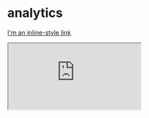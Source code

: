 # analytics


[I'm an inline-style link](https://www.google.com)

<div class="iframe_container">
<iframe src="https://github.com/brayellison/analytics/blob/master/season_stats.html">
  </div>
